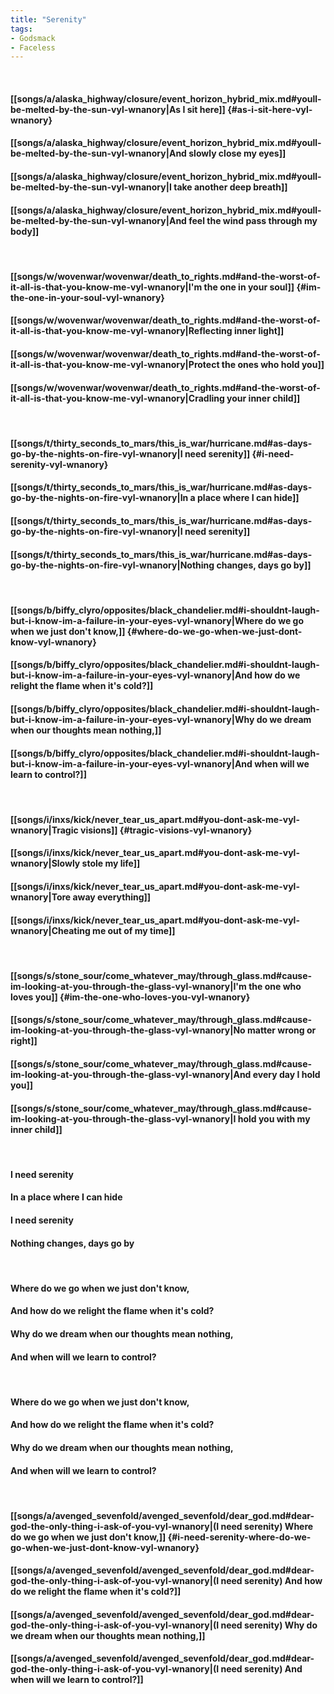 ```yaml
---
title: "Serenity"
tags:
- Godsmack
- Faceless
---
```

&nbsp;
#### [[songs/a/alaska_highway/closure/event_horizon_hybrid_mix.md#youll-be-melted-by-the-sun-vyl-wnanory|As I sit here]] {#as-i-sit-here-vyl-wnanory}
#### [[songs/a/alaska_highway/closure/event_horizon_hybrid_mix.md#youll-be-melted-by-the-sun-vyl-wnanory|And slowly close my eyes]]
#### [[songs/a/alaska_highway/closure/event_horizon_hybrid_mix.md#youll-be-melted-by-the-sun-vyl-wnanory|I take another deep breath]]
#### [[songs/a/alaska_highway/closure/event_horizon_hybrid_mix.md#youll-be-melted-by-the-sun-vyl-wnanory|And feel the wind pass through my body]]
&nbsp;
#### [[songs/w/wovenwar/wovenwar/death_to_rights.md#and-the-worst-of-it-all-is-that-you-know-me-vyl-wnanory|I'm the one in your soul]] {#im-the-one-in-your-soul-vyl-wnanory}
#### [[songs/w/wovenwar/wovenwar/death_to_rights.md#and-the-worst-of-it-all-is-that-you-know-me-vyl-wnanory|Reflecting inner light]]
#### [[songs/w/wovenwar/wovenwar/death_to_rights.md#and-the-worst-of-it-all-is-that-you-know-me-vyl-wnanory|Protect the ones who hold you]]
#### [[songs/w/wovenwar/wovenwar/death_to_rights.md#and-the-worst-of-it-all-is-that-you-know-me-vyl-wnanory|Cradling your inner child]]
&nbsp;
#### [[songs/t/thirty_seconds_to_mars/this_is_war/hurricane.md#as-days-go-by-the-nights-on-fire-vyl-wnanory|I need serenity]] {#i-need-serenity-vyl-wnanory}
#### [[songs/t/thirty_seconds_to_mars/this_is_war/hurricane.md#as-days-go-by-the-nights-on-fire-vyl-wnanory|In a place where I can hide]]
#### [[songs/t/thirty_seconds_to_mars/this_is_war/hurricane.md#as-days-go-by-the-nights-on-fire-vyl-wnanory|I need serenity]]
#### [[songs/t/thirty_seconds_to_mars/this_is_war/hurricane.md#as-days-go-by-the-nights-on-fire-vyl-wnanory|Nothing changes, days go by]]
&nbsp;
#### [[songs/b/biffy_clyro/opposites/black_chandelier.md#i-shouldnt-laugh-but-i-know-im-a-failure-in-your-eyes-vyl-wnanory|Where do we go when we just don't know,]] {#where-do-we-go-when-we-just-dont-know-vyl-wnanory}
#### [[songs/b/biffy_clyro/opposites/black_chandelier.md#i-shouldnt-laugh-but-i-know-im-a-failure-in-your-eyes-vyl-wnanory|And how do we relight the flame when it's cold?]]
#### [[songs/b/biffy_clyro/opposites/black_chandelier.md#i-shouldnt-laugh-but-i-know-im-a-failure-in-your-eyes-vyl-wnanory|Why do we dream when our thoughts mean nothing,]]
#### [[songs/b/biffy_clyro/opposites/black_chandelier.md#i-shouldnt-laugh-but-i-know-im-a-failure-in-your-eyes-vyl-wnanory|And when will we learn to control?]]
&nbsp;
#### [[songs/i/inxs/kick/never_tear_us_apart.md#you-dont-ask-me-vyl-wnanory|Tragic visions]] {#tragic-visions-vyl-wnanory}
#### [[songs/i/inxs/kick/never_tear_us_apart.md#you-dont-ask-me-vyl-wnanory|Slowly stole my life]]
#### [[songs/i/inxs/kick/never_tear_us_apart.md#you-dont-ask-me-vyl-wnanory|Tore away everything]]
#### [[songs/i/inxs/kick/never_tear_us_apart.md#you-dont-ask-me-vyl-wnanory|Cheating me out of my time]]
&nbsp;
#### [[songs/s/stone_sour/come_whatever_may/through_glass.md#cause-im-looking-at-you-through-the-glass-vyl-wnanory|I'm the one who loves you]] {#im-the-one-who-loves-you-vyl-wnanory}
#### [[songs/s/stone_sour/come_whatever_may/through_glass.md#cause-im-looking-at-you-through-the-glass-vyl-wnanory|No matter wrong or right]]
#### [[songs/s/stone_sour/come_whatever_may/through_glass.md#cause-im-looking-at-you-through-the-glass-vyl-wnanory|And every day I hold you]]
#### [[songs/s/stone_sour/come_whatever_may/through_glass.md#cause-im-looking-at-you-through-the-glass-vyl-wnanory|I hold you with my inner child]]
&nbsp;
#### I need serenity
#### In a place where I can hide
#### I need serenity
#### Nothing changes, days go by
&nbsp;
#### Where do we go when we just don't know,
#### And how do we relight the flame when it's cold?
#### Why do we dream when our thoughts mean nothing,
#### And when will we learn to control?
&nbsp;
#### Where do we go when we just don't know,
#### And how do we relight the flame when it's cold?
#### Why do we dream when our thoughts mean nothing,
#### And when will we learn to control?
&nbsp;
#### [[songs/a/avenged_sevenfold/avenged_sevenfold/dear_god.md#dear-god-the-only-thing-i-ask-of-you-vyl-wnanory|(I need serenity) Where do we go when we just don't know,]] {#i-need-serenity-where-do-we-go-when-we-just-dont-know-vyl-wnanory}
#### [[songs/a/avenged_sevenfold/avenged_sevenfold/dear_god.md#dear-god-the-only-thing-i-ask-of-you-vyl-wnanory|(I need serenity) And how do we relight the flame when it's cold?]]
#### [[songs/a/avenged_sevenfold/avenged_sevenfold/dear_god.md#dear-god-the-only-thing-i-ask-of-you-vyl-wnanory|(I need serenity) Why do we dream when our thoughts mean nothing,]]
#### [[songs/a/avenged_sevenfold/avenged_sevenfold/dear_god.md#dear-god-the-only-thing-i-ask-of-you-vyl-wnanory|(I need serenity) And when will we learn to control?]]
